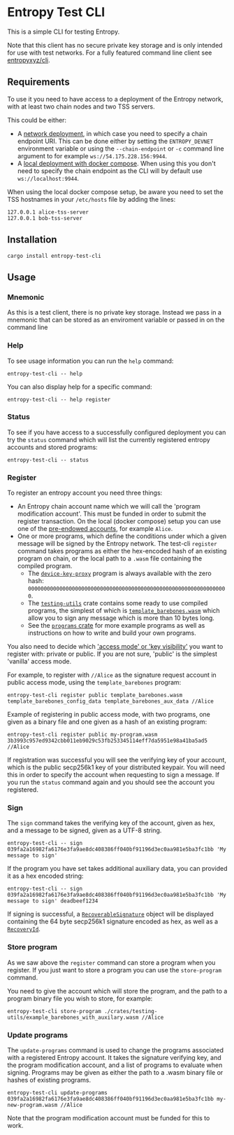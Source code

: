 # Entropy Test CLI

This is a simple CLI for testing Entropy.

Note that this client has no secure private key storage and is only intended for use with test
networks. For a fully featured command line client see [entropyxyz/cli](https://github.com/entropyxyz/cli).

## Requirements

To use it you need to have access to a deployment of the Entropy network, with at least two chain
nodes and two TSS servers.

This could be either:

- A [network deployment](https://github.com/entropyxyz/meta/wiki/New-Entropy-network-deployment-runbook), in
which case you need to specify a chain endpoint URI. This can be done either by setting the
`ENTROPY_DEVNET` environment variable or using the `--chain-endpoint` or `-c` command line argument
to for example `ws://54.175.228.156:9944`.
- A [local deployment with docker compose](https://github.com/entropyxyz/meta/wiki/Local-devnet).
  When using this you don't need to specify the chain endpoint as the CLI will by default use
  `ws://localhost:9944`.

When using the local docker compose setup, be aware you need to set the TSS hostnames in your
`/etc/hosts` file by adding the lines:

```
127.0.0.1 alice-tss-server
127.0.0.1 bob-tss-server
```

## Installation

`cargo install entropy-test-cli`

## Usage

### Mnemonic

As this is a test client, there is no private key storage. Instead we pass in a mnemonic that can be stored as an enviroment variable or passed in on the command line

### Help

To see usage information you can run the `help` command:

`entropy-test-cli -- help`

You can also display help for a specific command:

`entropy-test-cli -- help register`

### Status

To see if you have access to a successfully configured deployment you can try the `status` command
which will list the currently registered entropy accounts and stored programs:

`entropy-test-cli -- status`

### Register

To register an entropy account you need three things:
- An Entropy chain account name which we will call the 'program modification account'. This must be funded
  in order to submit the register transaction. On the local (docker compose) setup you can use one of the
  [pre-endowed accounts](https://github.com/entropyxyz/entropy-core/blob/master/node/cli/src/endowed_accounts.rs),
  for example `Alice`.
- One or more programs, which define the conditions under which a given message will be signed by
  the Entropy network. The test-cli `register` command takes programs as either the hex-encoded hash
  of an existing program on chain, or the local path to a `.wasm` file containing the compiled
  program.
  - The [`device-key-proxy`](https://github.com/entropyxyz/programs/blob/master/examples/device-key-proxy/src/lib.rs)
    program is always available with the zero hash: `0000000000000000000000000000000000000000000000000000000000000000`.
  - The [`testing-utils`](https://github.com/entropyxyz/entropy-core/tree/master/crates/testing-utils)
    crate contains some ready to use compiled programs, the simplest of which is
    [`template_barebones.wasm`](https://github.com/entropyxyz/entropy-core/blob/master/crates/testing-utils/template_barebones.wasm)
    which allow you to sign any message which is more than 10 bytes long.
  - See the [`programs` crate](https://github.com/entropyxyz/programs) for more example programs as well as
    instructions on how to write and build your own programs.

You also need to decide which ['access mode' or 'key visibility'](https://docs.entropy.xyz/AccessModes)
you want to register with: private or public. If you are not sure, 'public' is the simplest 'vanilla'
access mode.

For example, to register with `//Alice` as the signature request account in public access mode, using the `template_barebones` program:

`entropy-test-cli register public template_barebones.wasm template_barebones_config_data template_barebones_aux_data //Alice`

Example of registering in public access mode, with two programs, one given as a binary file and one
given as a hash of an existing program:

`entropy-test-cli register public my-program.wasm 3b3993c957ed9342cbb011eb9029c53fb253345114eff7da5951e98a41ba5ad5 //Alice`

If registration was successful you will see the verifying key of your account, which is the public
secp256k1 key of your distributed keypair. You will need this in order to specify the account when
requesting to sign a message. If you run the `status` command again and you should see the account
you registered.

### Sign

The `sign` command takes the verifying key of the account, given as hex, and a message to be signed,
given as a UTF-8 string.

`entropy-test-cli -- sign 039fa2a16982fa6176e3fa9ae8dc408386ff040bf91196d3ec0aa981e5ba3fc1bb 'My message to sign'`

If the program you have set takes additional auxiliary data, you can provided it as a hex encoded
string:

`entropy-test-cli -- sign 039fa2a16982fa6176e3fa9ae8dc408386ff040bf91196d3ec0aa981e5ba3fc1bb 'My message to sign' deadbeef1234`

If signing is successful, a [`RecoverableSignature`](https://docs.rs/synedrion/latest/synedrion/struct.RecoverableSignature.html)
object will be displayed containing the 64 byte secp256k1 signature encoded as hex, as well as a [`RecoveryId`](https://docs.rs/synedrion/latest/synedrion/ecdsa/struct.RecoveryId.html).

### Store program

As we saw above the `register` command can store a program when you register. If you just want to store
a program you can use the `store-program` command.

You need to give the account which will store the program, and the path to a program binary file you
wish to store, for example:

`entropy-test-cli store-program ./crates/testing-utils/example_barebones_with_auxilary.wasm //Alice`

### Update programs

The `update-programs` command is used to change the programs associated with a registered Entropy
account. It takes the signature verifying key, and the program modification account, and a list of
programs to evaluate when signing. Programs may be given as either the path to a .wasm binary file
or hashes of existing programs.

`entropy-test-cli update-programs 039fa2a16982fa6176e3fa9ae8dc408386ff040bf91196d3ec0aa981e5ba3fc1bb my-new-program.wasm //Alice`

Note that the program modification account must be funded for this to work.
